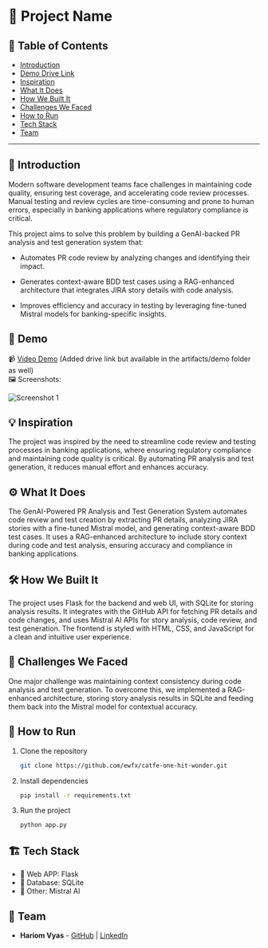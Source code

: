 # 🚀 Project Name

## 📌 Table of Contents
- [Introduction](#introduction)
- [Demo Drive Link](https://drive.google.com/file/d/1v4ZgW-nrvoXPgG_tMOPmLcJBRQKe7RxR/view?usp=sharing)
- [Inspiration](#inspiration)
- [What It Does](#what-it-does)
- [How We Built It](#how-we-built-it)
- [Challenges We Faced](#challenges-we-faced)
- [How to Run](#how-to-run)
- [Tech Stack](#tech-stack)
- [Team](#team)

---

## 🎯 Introduction
Modern software development teams face challenges in maintaining code quality, ensuring test coverage, and accelerating code review processes. Manual testing and review cycles are time-consuming and prone to human errors, especially in banking applications where regulatory compliance is critical.

This project aims to solve this problem by building a GenAI-backed PR analysis and test generation system that:

- Automates PR code review by analyzing changes and identifying their impact.

- Generates context-aware BDD test cases using a RAG-enhanced architecture that integrates JIRA story details with code analysis.

- Improves efficiency and accuracy in testing by leveraging fine-tuned Mistral models for banking-specific insights.

## 🎥 Demo
📹 [Video Demo](https://drive.google.com/file/d/1v4ZgW-nrvoXPgG_tMOPmLcJBRQKe7RxR/view?usp=sharing) (Added drive link but available in the artifacts/demo folder as well)  
🖼️ Screenshots:

![Screenshot 1](link-to-image)

## 💡 Inspiration
The project was inspired by the need to streamline code review and testing processes in banking applications, where ensuring regulatory compliance and maintaining code quality is critical. By automating PR analysis and test generation, it reduces manual effort and enhances accuracy.

## ⚙️ What It Does
The GenAI-Powered PR Analysis and Test Generation System automates code review and test creation by extracting PR details, analyzing JIRA stories with a fine-tuned Mistral model, and generating context-aware BDD test cases. It uses a RAG-enhanced architecture to include story context during code and test analysis, ensuring accuracy and compliance in banking applications.

## 🛠️ How We Built It
The project uses Flask for the backend and web UI, with SQLite for storing analysis results. It integrates with the GitHub API for fetching PR details and code changes, and uses Mistral AI APIs for story analysis, code review, and test generation. The frontend is styled with HTML, CSS, and JavaScript for a clean and intuitive user experience.

## 🚧 Challenges We Faced
One major challenge was maintaining context consistency during code analysis and test generation. To overcome this, we implemented a RAG-enhanced architecture, storing story analysis results in SQLite and feeding them back into the Mistral model for contextual accuracy.

## 🏃 How to Run
1. Clone the repository  
   ```sh
   git clone https://github.com/ewfx/catfe-one-hit-wonder.git
   ```
2. Install dependencies  
   ```sh
   pip install -r requirements.txt
   ```
3. Run the project  
   ```sh
   python app.py
   ```

## 🏗️ Tech Stack
- 🔹 Web APP: Flask
- 🔹 Database: SQLite
- 🔹 Other: Mistral AI

## 👥 Team
- **Hariom Vyas** - [GitHub](https://github.com/hariom0159) | [LinkedIn](linkedin.com/in/hariom1509/)